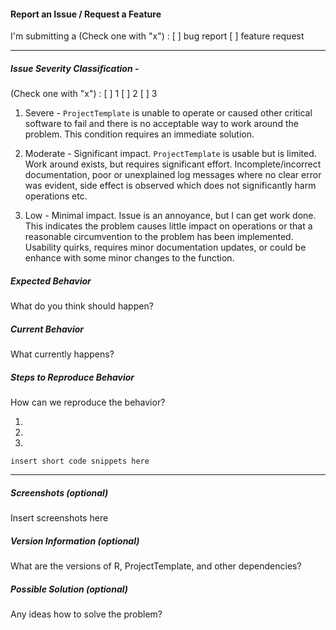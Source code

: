 #### Report an Issue / Request a Feature

I'm submitting a (Check one with "x") : [ ] bug report [ ] feature request

***

##### Issue Severity Classification - 

(Check one with "x") : [ ] 1 [ ] 2 [ ] 3

1. Severe - `ProjectTemplate` is unable to operate or caused other critical software to fail and there is no acceptable way to work around the problem. This condition requires an immediate solution.  

2. Moderate - Significant impact.  `ProjectTemplate` is usable but is limited. Work around exists, but requires significant effort. Incomplete/incorrect documentation, poor or unexplained log messages where no clear error was evident, side effect is observed which does not significantly harm operations etc.

3. Low - Minimal impact. Issue is an annoyance, but I can get work done. This indicates the problem causes little impact on operations or that a reasonable circumvention to the problem has been implemented. Usability quirks, requires minor documentation updates, or could be enhance with some minor changes to the function.

##### Expected Behavior

What do you think should happen?

##### Current Behavior

What currently happens?

##### Steps to Reproduce Behavior

How can we reproduce the behavior?

1. 
2. 
3. 

`insert short code snippets here`

***

##### Screenshots (optional)

Insert screenshots here

##### Version Information (optional)

What are the versions of R, ProjectTemplate, and other dependencies?

##### Possible Solution (optional)

Any ideas how to solve the problem?
